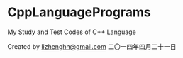 CppLanguagePrograms
===================

My Study and Test Codes of C++ Language

Created by lizhenghn@gmail.com 
二〇一四年四月二十一日
